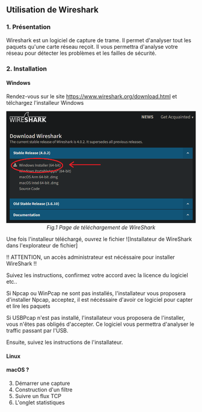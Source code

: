 ## Utilisation de Wireshark

### 1. Présentation
Wireshark est un logiciel de capture de trame. Il permet d'analyser tout les paquets qu'une carte réseau reçoit. Il vous permettra d'analyse votre réseau pour détecter les problèmes et les failles de sécurité.

### 2. Installation
    
####  Windows
Rendez-vous sur le site https://www.wireshark.org/download.html et télchargez l'installeur Windows

<div align="center">

![capture d'écran du site WireShark](/images/wireshark_windows_DL.png "https://www.wireshark.org/download.html")
*Fig.1 Page de téléchargement de WireShark*
</div>

Une fois l'installeur téléchargé, ouvrez le fichier
![Installateur de WireShark dans l'explorateur de fichier]

!! ATTENTION, un accès administrateur est nécéssaire pour installer WireShark !!

Suivez les instructions, confirmez votre accord avec la licence du logiciel etc..

Si Npcap ou WinPcap ne sont pas installés, l'installateur vous proposera d'installer Npcap, acceptez, il est nécéssaire d'avoir ce logiciel pour capter et lire les paquets

Si USBPcap n'est pas installé, l'installateur vous proposera de l'installer, vous n'êtes pas obligés d'accepter. Ce logiciel vous permettra d'analyser le traffic passant par l'USB.

Ensuite, suivez les instructions de l'installateur.

#### Linux

#### macOS ?

3. Démarrer une capture
4. Construction d'un filtre
5. Suivre un flux TCP
6. L'onglet statistiques
